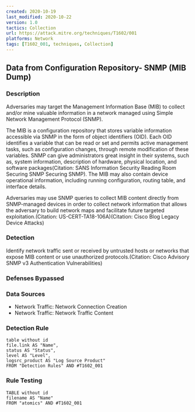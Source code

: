 ```yaml
---
created: 2020-10-19
last_modified: 2020-10-22
version: 1.0
tactics: Collection
url: https://attack.mitre.org/techniques/T1602/001
platforms: Network
tags: [T1602_001, techniques, Collection]
---
```


## Data from Configuration Repository- SNMP (MIB Dump)

### Description

Adversaries may target the Management Information Base (MIB) to collect and/or mine valuable information in a network managed using Simple Network Management Protocol (SNMP).

The MIB is a configuration repository that stores variable information accessible via SNMP in the form of object identifiers (OID). Each OID identifies a variable that can be read or set and permits active management tasks, such as configuration changes, through remote modification of these variables. SNMP can give administrators great insight in their systems, such as, system information, description of hardware, physical location, and software packages(Citation: SANS Information Security Reading Room Securing SNMP Securing SNMP). The MIB may also contain device operational information, including running configuration, routing table, and interface details.

Adversaries may use SNMP queries to collect MIB content directly from SNMP-managed devices in order to collect network information that allows the adversary to build network maps and facilitate future targeted exploitation.(Citation: US-CERT-TA18-106A)(Citation: Cisco Blog Legacy Device Attacks) 

### Detection

Identify network traffic sent or received by untrusted hosts or networks that expose MIB content or use unauthorized protocols.(Citation: Cisco Advisory SNMP v3 Authentication Vulnerabilities)

### Defenses Bypassed



### Data Sources

  - Network Traffic: Network Connection Creation
  -  Network Traffic: Network Traffic Content
### Detection Rule

```dataview
table without id
file.link AS "Name",
status AS "Status",
level AS "Level",
logsrc_product AS "Log Source Product"
FROM "Detection Rules" AND #T1602_001
```

### Rule Testing

```dataview
TABLE without id
filename AS "Name"
FROM "atomics" AND #T1602_001
```
